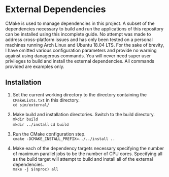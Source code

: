 # External Dependencies
CMake is used to manage dependencies in this project. A subset of the
dependencies necessary to build and run the applications of this repository can
be installed using this incomplete guide. No attempt was made to address
cross-platform issues and has only been tested on a personal machines running
Arch Linux and Ubuntu 18.04 LTS. For the sake of brevity, I have omitted various
configuration parameters and provide no warning against using danagerous
commands. You will never need super user privileges to build and install the
external dependencies. All commands provided are examples only.

## Installation
1. Set the current working directory to the directory containing the
`CMakeLists.txt` in this directory.  
`cd sim/external/`

2. Make build and installation directories. Switch to the build directory.  
`mkdir build`  
`mkdir ../install`
`cd build`

3. Run the CMake configuration step.  
`cmake -DCMAKE_INSTALL_PREFIX=../../install ..`

4. Make each of the dependency targets necessary specifying the number of
maximum parallel jobs to be the number of CPU cores. Specifying all as the build
target will attempt to build and install all of the external dependencies.  
`make -j $(nproc) all`
